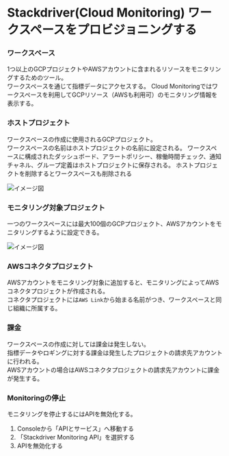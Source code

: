 # Stackdriver(Cloud Monitoring) ワークスペースをプロビジョニングする

### ワークスペース
1つ以上のGCPプロジェクトやAWSアカウントに含まれるリソースをモニタリングするためのツール。  
ワークスペースを通じて指標データにアクセスする。
Cloud Monitoringではワークスペースを利用してGCPリソース（AWSも利用可）のモニタリング情報を表示する。

### ホストプロジェクト
ワークスペースの作成に使用されるGCPプロジェクト。  
ワークスペースの名前はホストプロジェクトの名前に設定される。
ワークスペースに構成されたダッシュボード、アラートポリシー、稼働時間チェック、通知チャネル、グループ定義はホストプロジェクトに保存される。
ホストプロジェクトを削除するとワークスペースも削除される

![イメージ図](https://cloud.google.com/monitoring/images/Workspaces-1.0c.png?hl=ja)

### モニタリング対象プロジェクト
一つのワークスペースには最大100個のGCPプロジェクト、AWSアカウントをモニタリングするように設定できる。  

![イメージ図](https://cloud.google.com/monitoring/images/Workspaces-1.0b.png?hl=ja)

### AWSコネクタプロジェクト
AWSアカウントをモニタリング対象に追加すると、モニタリングによってAWSコネクタプロジェクトが作成される。  
コネクタプロジェクトには`AWS Link`から始まる名前がつき、ワークスペースと同じ組織に所属する。

### 課金
ワークスペースの作成に対しては課金は発生しない。  
指標データやロギングに対する課金は発生したプロジェクトの請求先アカウントに行われる。  
AWSアカウントの場合はAWSコネクタプロジェクトの請求先アカウントに課金が発生する。

### Monitoringの停止
モニタリングを停止するにはAPIを無効化する。  
1. Consoleから「APIとサービス」へ移動する
2. 「Stackdriver Monitoring API」を選択する
3. APIを無効化する
